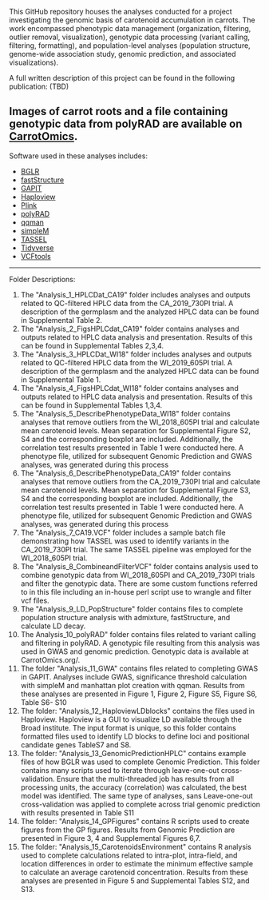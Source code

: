 This GitHub repository houses the analyses conducted for a project investigating the genomic basis of carotenoid accumulation in carrots. The work encompassed phenotypic data management (organization, filtering, outlier removal, visualization), genotypic data processing (variant calling, filtering, formatting), and population-level analyses (population structure, genome-wide association study, genomic prediction, and associated visualizations).

A full written description of this project can be found in the following publication: (TBD) 

Images of carrot roots and a file containing genotypic data from polyRAD are available on [CarrotOmics](https://carrotomics.org/). 
----------------------------------------------------------------------------
Software used in these analyses includes: 
  - [BGLR](https://github.com/gdlc/BGLR-R/) 
  - [fastStructure](https://rajanil.github.io/fastStructure/)
  - [GAPIT](https://github.com/jiabowang/GAPIT)
  - [Haploview](https://www.broadinstitute.org/haploview/haploview)
  - [Plink](https://www.cog-genomics.org/plink/)
  - [polyRAD](https://github.com/lvclark/polyRAD/) 
  - [qqman](https://github.com/stephenturner/qqman)
  - [simpleM](https://simplem.sourceforge.net/)
  - [TASSEL](https://github.com/maize-genetics/tassel-6-source)
  - [Tidyverse](https://www.tidyverse.org/) 
  - [VCFtools](https://github.com/vcftools)
-------------------------------------------
Folder Descriptions:

1) The "Analysis_1_HPLCDat_CA19" folder includes analyses and outputs related to QC-filtered HPLC data from the CA_2019_730PI trial. A description of the germplasm and the analyzed HPLC data can be found in Supplemental Table 2.
2) The "Analysis_2_FigsHPLCdat_CA19" folder contains analyses and outputs related to HPLC data analysis and presentation. Results of this can be found in Supplemental Tables 2,3,4. 
3) The "Analysis_3_HPLCDat_WI18" folder includes analyses and outputs related to QC-filtered HPLC data from the WI_2019_605PI trial. A description of the germplasm and the analyzed HPLC data can be found in Supplemental Table 1.
4) The "Analysis_4_FigsHPLCdat_WI18" folder contains analyses and outputs related to HPLC data analysis and presentation. Results of this can be found in Supplemental Tables 1,3,4. 
5) The "Analysis_5_DescribePhenotypeData_WI18" folder contains analyses that remove outliers from the WI_2018_605PI trial and calculate mean carotenoid levels. Mean separation for Supplemental Figure S2, S4 and the corresponding boxplot are included. Additionally, the correlation test results presented in Table 1 were conducted here. A phenotype file, utilized for subsequent Genomic Prediction and GWAS analyses, was generated during this process
6)  The "Analysis_6_DescribePhenotypeData_CA19" folder contains analyses that remove outliers from the CA_2019_730PI trial and calculate mean carotenoid levels. Mean separation for Supplemental Figure S3, S4 and the corresponding boxplot are included. Additionally, the correlation test results presented in Table 1 were conducted here. A phenotype file, utilized for subsequent Genomic Prediction and GWAS analyses, was generated during this process
7) The "Analysis_7_CA19.VCF" folder includes a sample batch file demonstrating how TASSEL was used to identify variants in the CA_2019_730PI trial. The same TASSEL pipeline was employed for the WI_2018_605PI trial.
8) The "Analysis_8_CombineandFilterVCF" folder contains analysis used to combine genotypic data from WI_2018_605PI and CA_2019_730PI trials and filter the genotypic data. There are some custom functions referred to in this file including an in-house  perl script use to wrangle and filter vcf files. 
9) The "Analysis_9_LD_PopStructure" folder contains files to complete population structure analysis with admixture, fastStructure, and calculate LD decay.
10) The Analysis_10_polyRAD" folder contains files related to variant calling and filtering in polyRAD. A genotypic file resulting from this analysis was used in GWAS and genomic prediction. Genotypic data is available at CarrotOmics.org/. 
11) The folder "Analysis_11_GWA" contains files related to completing GWAS in GAPIT. Analyses include GWAS, significance threshold calculation with simpleM and manhattan plot creation with qqman. Results from these analyses are presented in Figure 1, Figure 2,  Figure S5, Figure S6, Table S6- S10
12) The folder: "Analysis_12_HaploviewLDblocks" contains the files used in Haploview. Haploview is a GUI to visualize LD available through the Broad institute. The input format is unique, so this folder contains formatted files used to identify LD blocks to define loci and positional candidate genes TableS7 and S8. 
13) The folder: "Analysis_13_GenomicPredictionHPLC" contains example files of how BGLR was used to complete Genomic Prediction. This folder contains many scripts used to iterate through leave-one-out cross-validation. Ensure that the multi-threaded job has results from all processing units, the accuracy (correlation) was calculated, the best model was identified. The same type of analyses, sans Leave-one-out cross-validation was applied to complete across trial genomic prediction with results presented in Table S11
14) The folder: "Analysis_14_GPFigures" contains R scripts used to create figures from the GP figures. Results from Genomic Prediction are presented in Figure 3, 4 and Supplemental Figures 6,7.  
15) The folder: "Analysis_15_CarotenoidsEnvironment" contains R analysis used to complete calculations related to intra-plot, intra-field, and location differences in order to estimate the minimum effective sample to calculate an average carotenoid concentration. Results from these analyses are presented in Figure 5 and Supplemental Tables S12, and S13.    
